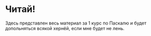 # Читай!
Здесь представлен весь материал за 1 курс по Паскалю и будет допольняться всякой хернёй, если мне будет не лень.
